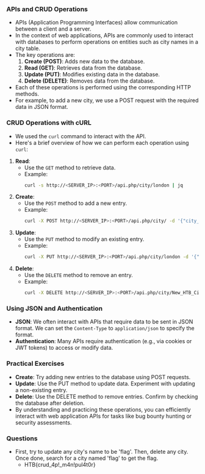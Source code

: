 ### APIs and CRUD Operations
- APIs (Application Programming Interfaces) allow communication between a client and a server. 
- In the context of web applications, APIs are commonly used to interact with databases to perform operations on entities such as city names in a city table. 
- The key operations are:
	1. **Create (POST)**: Adds new data to the database.
	2. **Read (GET)**: Retrieves data from the database.
	3. **Update (PUT)**: Modifies existing data in the database.
	4. **Delete (DELETE)**: Removes data from the database.
- Each of these operations is performed using the corresponding HTTP methods.
- For example, to add a new city, we use a POST request with the required data in JSON format.



### CRUD Operations with cURL
- We used the `curl` command to interact with the API. 
- Here's a brief overview of how we can perform each operation using `curl`:
1. **Read**:
    - Use the `GET` method to retrieve data.
    - Example:
        ```bash
        curl -s http://<SERVER_IP>:<PORT>/api.php/city/london | jq
        ```
2. **Create**:
    - Use the `POST` method to add a new entry.
    - Example:
        ```bash
        curl -X POST http://<SERVER_IP>:<PORT>/api.php/city/ -d '{"city_name":"HTB_City", "country_name":"HTB"}' -H 'Content-Type: application/json'
        ```
3. **Update**:
    - Use the `PUT` method to modify an existing entry.
    - Example:
        ```bash
        curl -X PUT http://<SERVER_IP>:<PORT>/api.php/city/london -d '{"city_name":"New_HTB_City", "country_name":"HTB"}' -H 'Content-Type: application/json'
        ```
4. **Delete**:
    - Use the `DELETE` method to remove an entry.
    - Example:
        ```bash
        curl -X DELETE http://<SERVER_IP>:<PORT>/api.php/city/New_HTB_City
        ```



### Using JSON and Authentication
- **JSON**: We often interact with APIs that require data to be sent in JSON format. We can set the `Content-Type` to `application/json` to specify the format.
- **Authentication**: Many APIs require authentication (e.g., via cookies or JWT tokens) to access or modify data.



### Practical Exercises
- **Create**: Try adding new entries to the database using POST requests.
- **Update**: Use the PUT method to update data. Experiment with updating a non-existing entry.
- **Delete**: Use the DELETE method to remove entries. Confirm by checking the database after deletion.
- By understanding and practicing these operations, you can efficiently interact with web application APIs for tasks like bug bounty hunting or security assessments.



### Questions
- First, try to update any city's name to be 'flag'. Then, delete any city. Once done, search for a city named 'flag' to get the flag.
	- HTB{crud_4p!_m4n!pul4t0r}